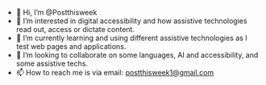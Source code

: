 - 👋 Hi, I’m @Postthisweek
- 👀 I’m interested in digital accessibility and how assistive technologies read out, access or dictate content.  
- 🌱 I’m currently learning and using different assistive technologies as I test web pages and applications. 
- 💞️ I’m looking to collaborate on some languages, AI and accessibility, and some assistive techs. 
- 📫 How to reach me is via email: postthisweek1@gmail.com

<!---
Postthisweek/Postthisweek is a ✨ special ✨ repository because its `README.md` (this file) appears on your GitHub profile.
You can click the Preview link to take a look at your changes.
--->
